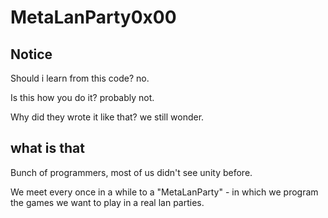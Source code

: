 # MetaLanParty0x00
## Notice
Should i learn from this code? no.

Is this how you do it? probably not.

Why did they wrote it like that? we still wonder.
## what is that
Bunch of programmers, most of us didn't see unity before.

We meet every once in a while to a "MetaLanParty" - in which
we program the games we want to play in a real lan parties.
